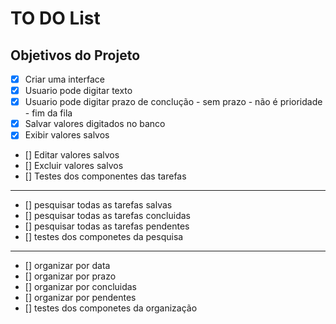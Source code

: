 # TO DO List 

## Objetivos do Projeto

- [x] Criar uma interface  
- [x] Usuario pode digitar texto
- [x] Usuario pode digitar prazo de conclução
      - sem prazo - não é prioridade - fim da fila
- [x] Salvar valores digitados no banco
- [x] Exibir valores salvos
- [] Editar valores salvos
- [] Excluir valores salvos
- [] Testes dos componentes das tarefas

---

- [] pesquisar todas as tarefas salvas 
- [] pesquisar todas as tarefas concluidas
- [] pesquisar todas as tarefas pendentes
- [] testes dos componetes da pesquisa

---

- [] organizar por data
- [] organizar por prazo
- [] organizar por concluidas
- [] organizar por pendentes
- [] testes dos componetes da organização

